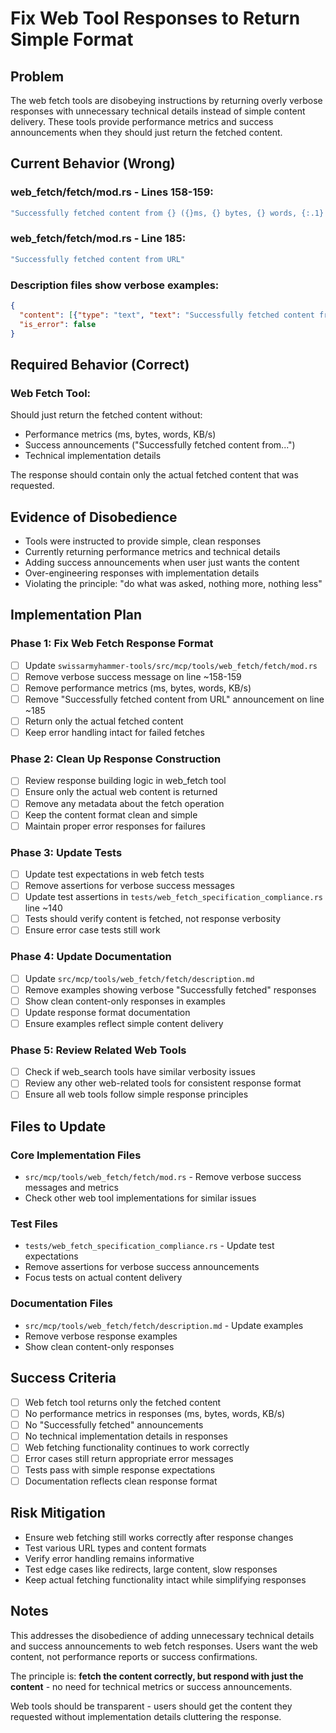 # Fix Web Tool Responses to Return Simple Format

## Problem
The web fetch tools are disobeying instructions by returning overly verbose responses with unnecessary technical details instead of simple content delivery. These tools provide performance metrics and success announcements when they should just return the fetched content.

## Current Behavior (Wrong)

### web_fetch/fetch/mod.rs - Lines 158-159:
```rust
"Successfully fetched content from {} ({}ms, {} bytes, {} words, {:.1} KB/s)"
```

### web_fetch/fetch/mod.rs - Line 185:
```rust
"Successfully fetched content from URL"
```

### Description files show verbose examples:
```json
{
  "content": [{"type": "text", "text": "Successfully fetched content from URL"}],
  "is_error": false
}
```

## Required Behavior (Correct)

### Web Fetch Tool:
Should just return the fetched content without:
- Performance metrics (ms, bytes, words, KB/s)
- Success announcements ("Successfully fetched content from...")
- Technical implementation details

The response should contain only the actual fetched content that was requested.

## Evidence of Disobedience
- Tools were instructed to provide simple, clean responses
- Currently returning performance metrics and technical details
- Adding success announcements when user just wants the content
- Over-engineering responses with implementation details
- Violating the principle: "do what was asked, nothing more, nothing less"

## Implementation Plan

### Phase 1: Fix Web Fetch Response Format
- [ ] Update `swissarmyhammer-tools/src/mcp/tools/web_fetch/fetch/mod.rs`
- [ ] Remove verbose success message on line ~158-159
- [ ] Remove performance metrics (ms, bytes, words, KB/s)
- [ ] Remove "Successfully fetched content from URL" announcement on line ~185
- [ ] Return only the actual fetched content
- [ ] Keep error handling intact for failed fetches

### Phase 2: Clean Up Response Construction
- [ ] Review response building logic in web_fetch tool
- [ ] Ensure only the actual web content is returned
- [ ] Remove any metadata about the fetch operation
- [ ] Keep the content format clean and simple
- [ ] Maintain proper error responses for failures

### Phase 3: Update Tests
- [ ] Update test expectations in web fetch tests
- [ ] Remove assertions for verbose success messages
- [ ] Update test assertions in `tests/web_fetch_specification_compliance.rs` line ~140
- [ ] Tests should verify content is fetched, not response verbosity
- [ ] Ensure error case tests still work

### Phase 4: Update Documentation
- [ ] Update `src/mcp/tools/web_fetch/fetch/description.md`
- [ ] Remove examples showing verbose "Successfully fetched" responses
- [ ] Show clean content-only responses in examples
- [ ] Update response format documentation
- [ ] Ensure examples reflect simple content delivery

### Phase 5: Review Related Web Tools
- [ ] Check if web_search tools have similar verbosity issues
- [ ] Review any other web-related tools for consistent response format
- [ ] Ensure all web tools follow simple response principles

## Files to Update

### Core Implementation Files
- `src/mcp/tools/web_fetch/fetch/mod.rs` - Remove verbose success messages and metrics
- Check other web tool implementations for similar issues

### Test Files  
- `tests/web_fetch_specification_compliance.rs` - Update test expectations
- Remove assertions for verbose success announcements
- Focus tests on actual content delivery

### Documentation Files
- `src/mcp/tools/web_fetch/fetch/description.md` - Update examples
- Remove verbose response examples
- Show clean content-only responses

## Success Criteria
- [ ] Web fetch tool returns only the fetched content
- [ ] No performance metrics in responses (ms, bytes, words, KB/s)
- [ ] No "Successfully fetched" announcements
- [ ] No technical implementation details in responses
- [ ] Web fetching functionality continues to work correctly
- [ ] Error cases still return appropriate error messages
- [ ] Tests pass with simple response expectations
- [ ] Documentation reflects clean response format

## Risk Mitigation
- Ensure web fetching still works correctly after response changes
- Test various URL types and content formats
- Verify error handling remains informative
- Test edge cases like redirects, large content, slow responses
- Keep actual fetching functionality intact while simplifying responses

## Notes
This addresses the disobedience of adding unnecessary technical details and success announcements to web fetch responses. Users want the web content, not performance reports or success confirmations.

The principle is: **fetch the content correctly, but respond with just the content** - no need for technical metrics or success announcements.

Web tools should be transparent - users should get the content they requested without implementation details cluttering the response.